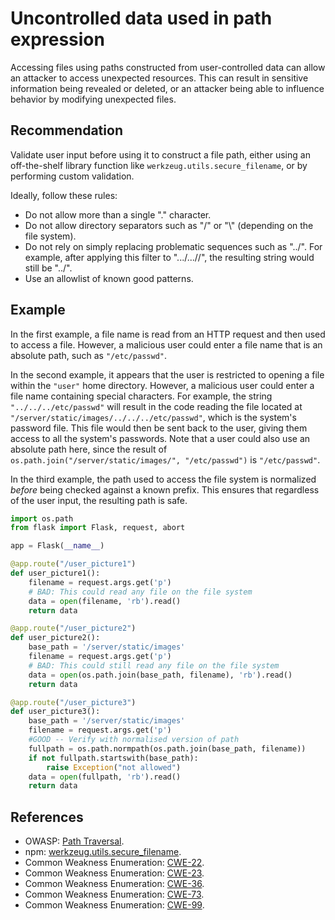 # Uncontrolled data used in path expression
Accessing files using paths constructed from user-controlled data can allow an attacker to access unexpected resources. This can result in sensitive information being revealed or deleted, or an attacker being able to influence behavior by modifying unexpected files.


## Recommendation
Validate user input before using it to construct a file path, either using an off-the-shelf library function like `werkzeug.utils.secure_filename`, or by performing custom validation.

Ideally, follow these rules:

* Do not allow more than a single "." character.
* Do not allow directory separators such as "/" or "\\" (depending on the file system).
* Do not rely on simply replacing problematic sequences such as "../". For example, after applying this filter to ".../...//", the resulting string would still be "../".
* Use an allowlist of known good patterns.

## Example
In the first example, a file name is read from an HTTP request and then used to access a file. However, a malicious user could enter a file name that is an absolute path, such as `"/etc/passwd"`.

In the second example, it appears that the user is restricted to opening a file within the `"user"` home directory. However, a malicious user could enter a file name containing special characters. For example, the string `"../../../etc/passwd"` will result in the code reading the file located at `"/server/static/images/../../../etc/passwd"`, which is the system's password file. This file would then be sent back to the user, giving them access to all the system's passwords. Note that a user could also use an absolute path here, since the result of `os.path.join("/server/static/images/", "/etc/passwd")` is `"/etc/passwd"`.

In the third example, the path used to access the file system is normalized *before* being checked against a known prefix. This ensures that regardless of the user input, the resulting path is safe.


```python
import os.path
from flask import Flask, request, abort

app = Flask(__name__)

@app.route("/user_picture1")
def user_picture1():
    filename = request.args.get('p')
    # BAD: This could read any file on the file system
    data = open(filename, 'rb').read()
    return data

@app.route("/user_picture2")
def user_picture2():
    base_path = '/server/static/images'
    filename = request.args.get('p')
    # BAD: This could still read any file on the file system
    data = open(os.path.join(base_path, filename), 'rb').read()
    return data

@app.route("/user_picture3")
def user_picture3():
    base_path = '/server/static/images'
    filename = request.args.get('p')
    #GOOD -- Verify with normalised version of path
    fullpath = os.path.normpath(os.path.join(base_path, filename))
    if not fullpath.startswith(base_path):
        raise Exception("not allowed")
    data = open(fullpath, 'rb').read()
    return data

```

## References
* OWASP: [Path Traversal](https://owasp.org/www-community/attacks/Path_Traversal).
* npm: [werkzeug.utils.secure_filename](http://werkzeug.pocoo.org/docs/utils/#werkzeug.utils.secure_filename).
* Common Weakness Enumeration: [CWE-22](https://cwe.mitre.org/data/definitions/22.html).
* Common Weakness Enumeration: [CWE-23](https://cwe.mitre.org/data/definitions/23.html).
* Common Weakness Enumeration: [CWE-36](https://cwe.mitre.org/data/definitions/36.html).
* Common Weakness Enumeration: [CWE-73](https://cwe.mitre.org/data/definitions/73.html).
* Common Weakness Enumeration: [CWE-99](https://cwe.mitre.org/data/definitions/99.html).
